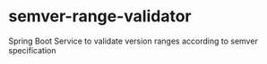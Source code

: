 # semver-range-validator
Spring Boot Service to validate version ranges according to semver specification

